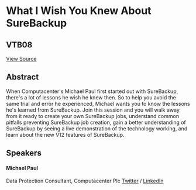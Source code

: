 # What I Wish You Knew About SureBackup
## VTB08
[View Source](https://connect.veeam.com/flow/veeam/veeamon2023/attendeeportal/page/sessioncatalog/session/1678316664999001ufkl)

## Abstract
When Computacenter's Michael Paul first started out with SureBackup, there's a lot of lessons he wish he knew then. So to help you avoid the same trial and error he experienced, Michael wants you to know the lessons he's learned from SureBackup. Join this session and you will walk away from it ready to create your own SureBackup jobs, understand common pitfalls preventing SureBackup job creation, gain a better understanding of SureBackup by seeing a live demonstration of the technology working, and learn about the new V12 features of SureBackup.

## Speakers
#### Michael Paul
Data Protection Consultant, Computacenter Plc
[Twitter](https://twitter.com/micoolpaul) / [LinkedIn](https://uk.linkedin.com/in/michaelpaul2)